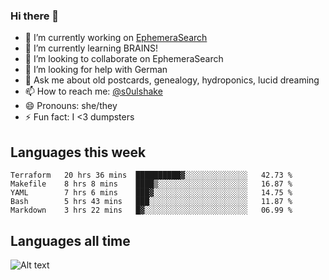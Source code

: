 ### Hi there 👋

<!--
**soulshake/soulshake** is a ✨ _special_ ✨ repository because its `README.md` (this file) appears on your GitHub profile.

Here are some ideas to get you started:

- 🔭 I’m currently working on ...
- 🌱 I’m currently learning ...
- 👯 I’m looking to collaborate on ...
- 🤔 I’m looking for help with ...
- 💬 Ask me about ...
- 📫 How to reach me: ...
- 😄 Pronouns: ...
- ⚡ Fun fact: ...
-->


- 🔭 I’m currently working on [EphemeraSearch](https://www.ephemerasearch.com/)
- 🌱 I’m currently learning BRAINS!
- 👯 I’m looking to collaborate on EphemeraSearch
- 🤔 I’m looking for help with German
- 💬 Ask me about old postcards, genealogy, hydroponics, lucid dreaming
- 📫 How to reach me: [@s0ulshake](https://twitter.com/soulshake)
- 😄 Pronouns: she/they
- ⚡ Fun fact: I <3 dumpsters

## Languages this week

<!--START_SECTION:waka-->
```text
Terraform   20 hrs 36 mins  ██████████▓░░░░░░░░░░░░░░   42.73 % 
Makefile    8 hrs 8 mins    ████▒░░░░░░░░░░░░░░░░░░░░   16.87 % 
YAML        7 hrs 6 mins    ███▓░░░░░░░░░░░░░░░░░░░░░   14.75 % 
Bash        5 hrs 43 mins   ███░░░░░░░░░░░░░░░░░░░░░░   11.87 % 
Markdown    3 hrs 22 mins   █▓░░░░░░░░░░░░░░░░░░░░░░░   06.99 % 
```
<!--END_SECTION:waka-->

## Languages all time
![Alt text](https://wakatime.com/share/@aj/6aa10b67-a5e9-4fb1-acaf-8692f4385172.svg)
